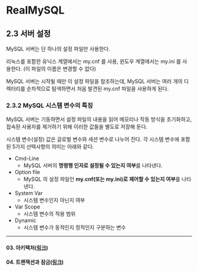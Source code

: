 # RealMySQL

## 2.3 서버 설정

MySQL 서버는 단 하나의 설정 파일만 사용한다.

리눅스를 포함한 유닉스 계열에서는 my.cnf 를 사용, 윈도우 계열에서는 my.ini 를 사용한다. (이 파일의 이름은 변경할 수 없다)

MySQL 서버는 시작될 때만 이 설정 파일을 참조하는데, MySQL 서버는 여러 개의 디렉터리를 순차적으로 탐색하면서 처음 발견된 my.cnf 파일을 사용하게 된다.

### 2.3.2 MySQL 시스템 변수의 특징

MySQL 서버는 기동하면서 설정 파일의 내용을 읽어 메모리나 작동 방식을 초기화하고, 접속된 사용자를 제거하기 위해 이러한 값들을 별도로 저장해 둔다.

시스템 변수(설정) 값은 글로벌 변수와 세션 변수로 나누어 진다. 각 시스템 변수에 포함된 5가지 선택사항의 의미는 아래와 같다.

- Cmd-Line
    - MySQL 서버의 **명령행 인자로 설정될 수 있는지 여부**를 나타낸다.
- Option file
    - MySQL 의 설정 파일인 **my.cnf(또는 my.ini)로 제어할 수 있는지 여부**를 나타낸다.
- System Var
    - 시스템 변수인지 아닌지 여부
- Var Scope
    - 시스템 변수의 적용 범위
- Dynamic
    - 시스템 변수가 동적인지 정적인지 구분하는 변수

---

#### 03. 아키텍처(<a href="https://github.com/JungwooSim/RealMySQL/architecture" target="_blank">링크</a>)
#### 04. 트랜잭션과 잠금(<a href="https://github.com/JungwooSim/RealMySQL/transactionsandlock" target="_blank">링크</a>)
